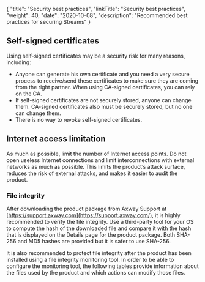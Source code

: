 {
"title": "Security best practices",
"linkTitle": "Security best practices",
"weight": 40,
"date": "2020-10-08",
"description": "Recommended best practices for securing Streams"
}


## Self-signed certificates

Using self-signed certificates may be a security risk for many reasons, including:

* Anyone can generate his own certificate and you need a very secure process to receive/send these certificates to make sure they are coming from the right partner. When using CA-signed certificates, you can rely on the CA.
* If self-signed certificates are not securely stored, anyone can change them. CA-signed certificates also must be securely stored, but no one can change them.
* There is no way to revoke self-signed certificates.

## Internet access limitation

As much as possible, limit the number of Internet access points. Do not open useless Internet connections and limit interconnections with external networks as much as possible. This limits the product’s attack surface, reduces the risk of external attacks, and makes it easier to audit the product.


### File integrity

After downloading the product package from Axway Support at [https://support.axway.com](https://support.axway.com/), it is highly recommended to verify the file integrity. Use a third-party tool for your OS to compute the hash of the downloaded file and compare it with the hash that is displayed on the Details page for the product package. Both SHA-256 and MD5 hashes are provided but it is safer to use SHA-256.

It is also recommended to protect file integrity after the product has been installed using a file integrity monitoring tool. In order to be able to configure the monitoring tool, the following tables provide information about the files used by the product and which actions can modify those files.


